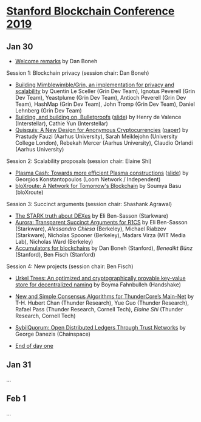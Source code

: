 # [Stanford Blockchain Conference 2019](https://cyber.stanford.edu/sbc19)

## Jan 30

* [Welcome remarks](https://www.youtube.com/watch?v=XckwEw8FyEA&t=12) by Dan Boneh

Session 1: Blockchain privacy (session chair: Dan Boneh)
* [Building Mimblewimble/Grin, an implementation for privacy and scalability](https://www.youtube.com/watch?v=XckwEw8FyEA&t=626) by Quentin Le Sceller (Grin Dev Team), Ignotus Peverell (Grin Dev Team), Yeastplume (Grin Dev Team), Antioch Peverell (Grin Dev Team), HashMap (Grin Dev Team), John Tromp (Grin Dev Team), Daniel Lehnberg (Grin Dev Team)
* [Building, and building on, Bulletproofs](https://www.youtube.com/watch?v=XckwEw8FyEA&t=2055) ([slide](https://cyber.stanford.edu/sites/default/files/bulletproofs_sbc19.pdf)) by Henry de Valence (Interstellar), Cathie Yun (Interstellar)
* [Quisquis: A New Design for Anonymous Cryptocurrencies](https://www.youtube.com/watch?v=XckwEw8FyEA&t=3967) ([paper](https://eprint.iacr.org/2018/990)) by Prastudy Fauzi (Aarhus University), Sarah Meiklejohn (University College London), Rebekah Mercer (Aarhus University), Claudio Orlandi (Aarhus University)

Session 2: Scalability proposals (session chair: Elaine Shi)
* [Plasma Cash: Towards more efficient Plasma constructions](https://youtu.be/XckwEw8FyEA?t=7816) ([slide](https://cyber.stanford.edu/sites/default/files/plasma_stanford.pdf)) by Georgios Konstantopoulos (Loom Network / Independent)
* [bloXroute: A Network for Tomorrow's Blockchain](https://youtu.be/XckwEw8FyEA?t=9360) by Soumya Basu (bloXroute)

Session 3: Succinct arguments (session chair: Shashank Agrawal)
* [The STARK truth about DEXes](https://youtu.be/XckwEw8FyEA?t=16775) by Eli Ben-Sasson (Starkware)
* [Aurora: Transparent Succinct Arguments for R1CS](https://youtu.be/XckwEw8FyEA?t=18653) by Eli Ben-Sasson (Starkware), *Alessandro Chiesa* (Berkeley), Michael Riabzev (Starkware), Nicholas Spooner (Berkeley), Madars Virza (MIT Media Lab), Nicholas Ward (Berkeley)
* [Accumulators for blockchains](https://youtu.be/XckwEw8FyEA?t=20295) by Dan Boneh (Stanford), *Benedikt Bünz* (Stanford), Ben Fisch (Stanford)

Session 4: New projects (session chair: Ben Fisch)
* [Urkel Trees: An optimized and cryptographically provable key-value store for decentralized naming](https://youtu.be/XckwEw8FyEA?t=24499) by Boyma Fahnbulleh (Handshake)
* [New and Simple Consensus Algorithms for ThunderCore’s Main-Net](https://youtu.be/XckwEw8FyEA?t=26326) by T-H. Hubert Chan (Thunder Research), Yue Guo (Thunder Research), Rafael Pass (Thunder Research, Cornell Tech), *Elaine Shi* (Thunder Research, Cornell Tech)
* [SybilQuorum: Open Distributed Ledgers Through Trust Networks](https://youtu.be/XckwEw8FyEA?t=28132) by George Danezis (Chainspace)

* [End of day one](https://www.youtube.com/watch?v=XckwEw8FyEA&t=29342)

## Jan 31

...

## Feb 1

...

